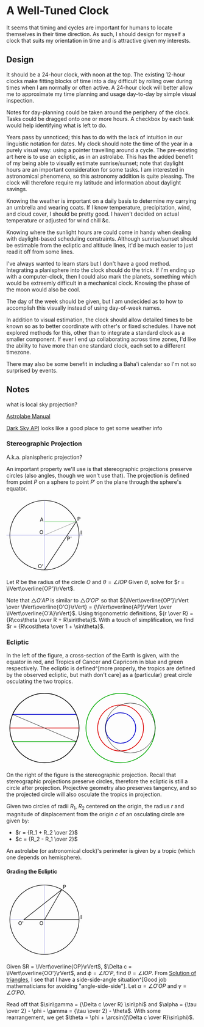 # A Well-Tuned Clock

It seems that timing and cycles are important for humans to locate themselves in their time direction.
As such, I should design for myself a clock that suits my orientation in time and is attractive given my interests.

## Design

It should be a 24-hour clock, with noon at the top.
The existing 12-hour clocks make fitting blocks of time into a day difficult by rolling over during times when I am normally or often active.
A 24-hour clock will better allow me to approximate my time planning and usage day-to-day by simple visual inspection.

Notes for day-planning could be taken around the periphery of the clock.
Tasks could be dragged onto one or more hours.
A checkbox by each task would help identifying what is left to do.

Years pass by unnoticed; this has to do with the lack of intuition in our linguistic notation for dates.
My clock should note the time of the year in a purely visual way: using a pointer travelling around a cycle.
The pre-existing art here is to use an ecliptic, as in an astrolabe.
This has the added benefit of my being able to visually estimate sunrise/sunset; note that daylight hours are an important consideration for some tasks.
I am interested in astronomical phenomena, so this astronomy addition is quite pleasing.
The clock will therefore require my latitude and information about daylight savings.

Knowing the weather is important on a daily basis to determine my carrying an umbrella and wearing coats.
If I know temperature, precipitation, wind, and cloud cover, I should be pretty good.
I haven't decided on actual temperature or adjusted for wind chill &c.

Knowing where the sunlight hours are could come in handy when dealing with daylight-based scheduling constraints.
Although sunrise/sunset should be estimable from the ecliptic and altitude lines, it'd be much easier to just read it off from some lines.

I've always wanted to learn stars but I don't have a good method.
Integrating a planisphere into the clock should do the trick.
If I'm ending up with a computer-clock, then I could also mark the planets, something which would be extreemly difficult in a mechanical clock.
Knowing the phase of the moon would also be cool.

The day of the week should be given, but I am undecided as to how to accomplish this visually instead of using day-of-week names.

In addition to visual estimation, the clock should allow detailed times to be known so as to better coordinate with other's or fixed schedules.
I have not explored methods for this, other than to integrate a standard clock as a smaller component.
If ever I end up collaborating across time zones, I'd like the ability to have more than one standard clock, each set to a different timezone.

There may also be some benefit in including a Baha'i calendar so I'm not so surprised by events.


## Notes

what is local sky projection?

[Astrolabe Manual](/static/supplements/papers/Astrolabe_the_Missing_Manual.pdf)

[Dark Sky API](https://darksky.net/dev) looks like a good place to get some weather info


### Stereographic Projection

A.k.a. planispheric projection?

An important property we'll use is that stereographic projections preserve circles (also angles, though we won't use that).
The projection is defined from point $P$ on a sphere to point $P'$ on the plane through the sphere's equator.

<svg width=200 height=200 viewBox="-1.1 -1.1 2.2 2.2">
    <circle cx=0 cy=0 r=1 fill=none stroke=#000 stroke-width=0.015 />
    <line x1=-1.1 y1=0 x2=1.1 y2=0 stroke=#44C stroke-width=0.005 />
    <line x1=0 y1=-1 x2=0 y2=1 stroke=#44C stroke-width=0.005 />
    <line x1=0 y1=0 x2=0.920 y2=-0.391 stroke=#000 stroke-width=0.005 />
    <line x1=0 y1=1 x2=0.920 y2=-0.391 stroke=#000 stroke-width=0.015 />
    <text x=-0.03 y=-0.03 text-anchor=end font-size=0.15>O</text>
    <text x=-0.03 y=0.95 text-anchor=end font-size=0.15>O'</text>
    <text x=1.04 y=-0.02 text-anchor=start font-size=0.15>I</text>
    <text x=0.950 y=-0.421 text-anchor=start font-size=0.15>P</text>
    <text x=0.65 y=0.15 text-anchor=start font-size=0.15>P'</text>
    <line x1=0 y1=-0.391 x2=0.920 y2=-0.391 stroke=#0A0 stroke-width=0.005 />
    <text x=-0.03 y=-0.391 text-anchor=end font-size=0.15>A</text>
</svg>

Let $R$ be the radius of the circle $O$ and $\theta = \angle IOP$
Given $\theta$, solve for $r = \lVert\overline{OP'}\rVert$.

Note that $\triangle O'AP$ is similar to $\triangle O'OP'$ so that ${\lVert\overline{OP'}\rVert \over \lVert\overline{O'O}\rVert} = {\lVert\overline{AP}\rVert \over \lVert\overline{O'A}\rVert}$.
Using trigonometric definitions, ${r \over R} = {R\cos\theta \over R + R\sin\theta}$.
With a touch of simplification, we find $r = {R\cos\theta \over 1 + \sin\theta}$.

### Ecliptic

In the left of the figure, a cross-section of the Earth is given, with the equator in red, and Tropics of Cancer and Capricorn in blue and green respectively.
The ecliptic is defined^[more properly, the tropics are defined by the observed ecliptic, but math don't care] as a (particular) great circle osculating the two tropics.

<svg width=400 height=200 viewBox="-1.1 -1.1 4.4 2.2">
    <circle cx=0 cy=0 r=1 fill=none stroke=#000 stroke-width=0.02 />
    <line x1=-1 y1=0 x2=1 y2=0 stroke=#D00 stroke-width=0.02 />
    <line x1=-0.920 y1=0.391 x2=0.920 y2=0.391 stroke=#0A0 stroke-width=0.02 />
    <line x1=-0.920 y1=-0.391 x2=0.920 y2=-0.391 stroke=#00C stroke-width=0.02 />
    <line x1=-0.920 y1=-0.391 x2=0.920 y2=0.391 stroke=#000 stroke-width=0.01 />
    <g transform="translate(2.2,0)">
        <circle cx=0 cy=0 r=1 fill=none stroke=#0A0 stroke-width=0.02 />
        <circle cx=0 cy=0 r=0.66188 fill=none stroke=#D00 stroke-width=0.02 />
        <circle cx=0 cy=0 r=0.43809 fill=none stroke=#00C stroke-width=0.02 />
        <circle cx=0.28096 cy=0 r=0.71904 fill=none stroke=#000 stroke-width=0.01 />
    </g>
</svg>

On the right of the figure is the stereographic projection.
Recall that stereographic projections preserve circles, therefore the ecliptic is still a circle after projection.
Projective geometry also preserves tangency, and so the projected circle will also osculate the tropics in projection.

Given two circles of radii $R_1$, $R_2$ centered on the origin, the radius $r$ and magnitude of displacement from the origin $c$ of an osculating circle are given by:
  * $r = {R_1 + R_2 \over 2}$
  * $c = {R_2 - R_1 \over 2}$

An astrolabe (or astronomical clock)'s perimeter is given by a tropic (which one depends on hemisphere).

#### Grading the Ecliptic

<svg width=200 height=200 viewBox="-1.1 -1.1 2.2 2.2">
    <circle cx=0 cy=0 r=1 fill=none stroke=#000 stroke-width=0.015 />
    <line x1=-1 y1=0 x2=-0.6 y2=0 stroke=#44C stroke-width=0.005 />
    <line x1=-0.6 y1=0 x2=1 y2=0 stroke=#000 stroke-width=0.015 />
    <line x1=0 y1=-1 x2=0 y2=1 stroke=#44C stroke-width=0.005 />
    <line x1=0 y1=0 x2=0.5 y2=-0.86602 stroke=#000 stroke-width=0.015 />
    <line x1=-0.6 y1=0 x2=0.5 y2=-0.86602 stroke=#000 stroke-width=0.015 />
    <text x=-0.03 y=0.15 text-anchor=end font-size=0.15>O</text>
    <text x=-0.60 y=0.15 text-anchor=end font-size=0.15>O'</text>
    <text x=1.04 y=-0.02 text-anchor=start font-size=0.15>I</text>
    <text x=0.53 y=-0.89602 text-anchor=start font-size=0.15>P</text>
</svg>

Given $R = \lVert\overline{OP}\rVert$, $\Delta c = \lVert\overline{OO'}\rVert$, and $\phi = \angle IO'P$, find $\theta = \angle IOP$.
From [Solution of triangles](https://en.wikipedia.org/wiki/Solution_of_triangles#Two_sides_and_non-included_angle_given_.28SSA.29), I see that I have a side-side-angle situation^[Good job mathematicians for avoiding "angle-side-side"].
Let $\alpha = \angle O'OP$ and $\gamma = \angle O'PO$.

Read off that $\sin\gamma = {\Delta c \over R} \sin\phi$ and $\alpha = {\tau \over 2} - \phi - \gamma = {\tau \over 2} - \theta$.
With some rearrangement, we get $\theta = \phi + \arcsin({\Delta c \over R}\sin\phi)$.